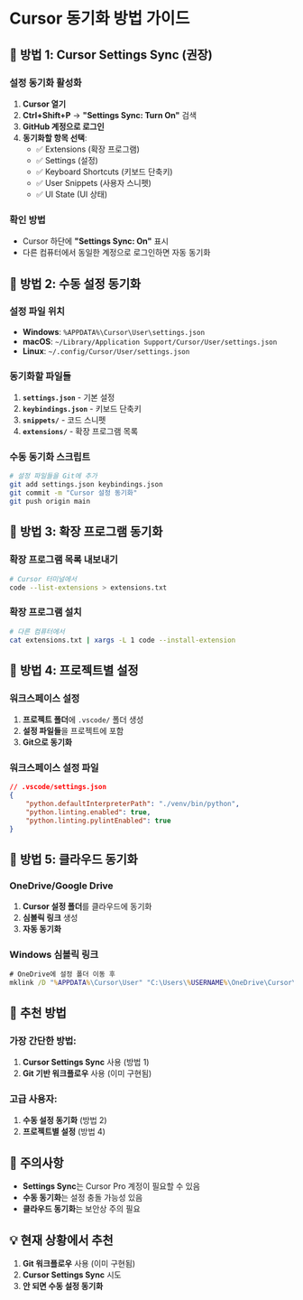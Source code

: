 # Cursor 동기화 방법 가이드

## 🎯 **방법 1: Cursor Settings Sync (권장)**

### **설정 동기화 활성화**
1. **Cursor 열기**
2. **Ctrl+Shift+P** → **"Settings Sync: Turn On"** 검색
3. **GitHub 계정으로 로그인**
4. **동기화할 항목 선택**:
   - ✅ Extensions (확장 프로그램)
   - ✅ Settings (설정)
   - ✅ Keyboard Shortcuts (키보드 단축키)
   - ✅ User Snippets (사용자 스니펫)
   - ✅ UI State (UI 상태)

### **확인 방법**
- Cursor 하단에 **"Settings Sync: On"** 표시
- 다른 컴퓨터에서 동일한 계정으로 로그인하면 자동 동기화

## 🎯 **방법 2: 수동 설정 동기화**

### **설정 파일 위치**
- **Windows**: `%APPDATA%\Cursor\User\settings.json`
- **macOS**: `~/Library/Application Support/Cursor/User/settings.json`
- **Linux**: `~/.config/Cursor/User/settings.json`

### **동기화할 파일들**
1. **`settings.json`** - 기본 설정
2. **`keybindings.json`** - 키보드 단축키
3. **`snippets/`** - 코드 스니펫
4. **`extensions/`** - 확장 프로그램 목록

### **수동 동기화 스크립트**
```bash
# 설정 파일들을 Git에 추가
git add settings.json keybindings.json
git commit -m "Cursor 설정 동기화"
git push origin main
```

## 🎯 **방법 3: 확장 프로그램 동기화**

### **확장 프로그램 목록 내보내기**
```bash
# Cursor 터미널에서
code --list-extensions > extensions.txt
```

### **확장 프로그램 설치**
```bash
# 다른 컴퓨터에서
cat extensions.txt | xargs -L 1 code --install-extension
```

## 🎯 **방법 4: 프로젝트별 설정**

### **워크스페이스 설정**
1. **프로젝트 폴더**에 `.vscode/` 폴더 생성
2. **설정 파일들**을 프로젝트에 포함
3. **Git으로 동기화**

### **워크스페이스 설정 파일**
```json
// .vscode/settings.json
{
    "python.defaultInterpreterPath": "./venv/bin/python",
    "python.linting.enabled": true,
    "python.linting.pylintEnabled": true
}
```

## 🎯 **방법 5: 클라우드 동기화**

### **OneDrive/Google Drive**
1. **Cursor 설정 폴더**를 클라우드에 동기화
2. **심볼릭 링크** 생성
3. **자동 동기화**

### **Windows 심볼릭 링크**
```cmd
# OneDrive에 설정 폴더 이동 후
mklink /D "%APPDATA%\Cursor\User" "C:\Users\%USERNAME%\OneDrive\Cursor\User"
```

## 🎯 **추천 방법**

### **가장 간단한 방법**:
1. **Cursor Settings Sync** 사용 (방법 1)
2. **Git 기반 워크플로우** 사용 (이미 구현됨)

### **고급 사용자**:
1. **수동 설정 동기화** (방법 2)
2. **프로젝트별 설정** (방법 4)

## 🚨 **주의사항**

- **Settings Sync**는 Cursor Pro 계정이 필요할 수 있음
- **수동 동기화**는 설정 충돌 가능성 있음
- **클라우드 동기화**는 보안상 주의 필요

## 💡 **현재 상황에서 추천**

1. **Git 워크플로우** 사용 (이미 구현됨)
2. **Cursor Settings Sync** 시도
3. **안 되면 수동 설정 동기화**
